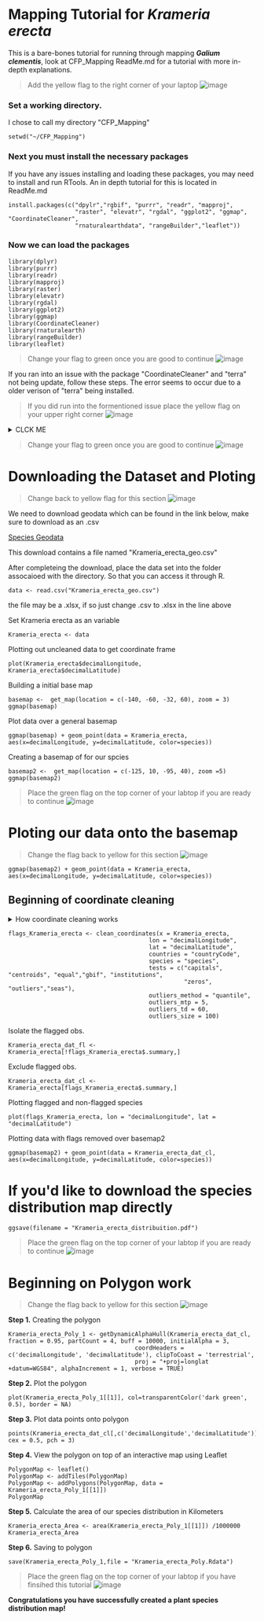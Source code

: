 # Mapping Tutorial for **_Krameria erecta_**
This is a bare-bones tutorial for running through mapping **_Galium clementis_**, look at CFP_Mapping ReadMe.md for a tutorial with more in-depth explanations.

> Add the yellow flag to the right corner of your laptop ![image](https://user-images.githubusercontent.com/99222277/154882335-f33380f0-1527-4047-b2b1-972577050e7b.png)

### Set a working directory.
I chose to call my directory "CFP_Mapping"
```
setwd("~/CFP_Mapping")
```
### Next you must install the necessary packages
If you have any issues installing and loading these packages, you may need to install and run RTools. An in depth tutorial for this is located in ReadMe.md
```
install.packages(c("dpylr","rgbif", "purrr", "readr", "mapproj", 
                   "raster", "elevatr", "rgdal", "ggplot2", "ggmap", "CoordinateCleaner", 
                   "rnaturalearthdata", "rangeBuilder","leaflet"))
```
### Now we can load the packages
```
library(dplyr)
library(purrr)
library(readr)  
library(mapproj)
library(raster)
library(elevatr)
library(rgdal)
library(ggplot2)
library(ggmap)
library(CoordinateCleaner)
library(rnaturalearth)
library(rangeBuilder)
library(leaflet)
```
> Change your flag to green once you are good to continue ![image](https://user-images.githubusercontent.com/99222277/154882595-b2448b1c-473f-4e83-9d72-1d401ebcb5e6.png)

If you ran into an issue with the package "CoordinateCleaner" and "terra" not being update, follow these steps.
The error seems to occur due to a older verison of "terra" being installed.
>If you did run into the formentioned issue place the yellow flag on your upper right corner ![image](https://user-images.githubusercontent.com/99222277/155015751-fbcdd26b-d7e2-470d-a801-1e553123c8fc.png)



<details><summary> CLCK ME </summary>
  <p>
    
**Step 1.** Download and instal [RTools](https://cran.r-project.org/bin/windows/Rtools/rtools40.html)

**Step 2.** Go to documents and create a txt. file named " .Renviron ".

**Step 3.** Save the file to your documents.

**Step 4.** Restart R 


![Rest_R](https://user-images.githubusercontent.com/99222277/153778610-77351921-c65c-48a7-bbe5-70b3447fb129.png)


**Step 5.** Run the following lines in order and one at a time. This may take several minutes.
```
write('PATH="${RTOOLS40_HOME}\\usr\\bin;${PATH}"', file = "~/.Renviron", append = TRUE)
```
```
Sys.which("make")
```
```
install.packages("terra", type = "source")
```
This should have updated your "terra" packages, which we can check by loading the packages
```
library(CoordinateCleaner)
```
The package should be updated and no error message should appear
    
  </p>
  </details>
  
> Change your flag to green once you are good to continue ![image](https://user-images.githubusercontent.com/99222277/155015835-3816eda1-6959-4b81-abe1-1816a605dd8c.png)


# Downloading the Dataset and Ploting 

>Change back to yellow flag for this section ![image](https://user-images.githubusercontent.com/99222277/154882335-f33380f0-1527-4047-b2b1-972577050e7b.png)

We need to download geodata which can be found in the link below, make sure to download as an .csv

[Species Geodata](https://docs.google.com/spreadsheets/d/1LH-fztyhcwczeVnYP1qa8u-EE7QSFu6j1PMySidJX_s/edit#gid=1152201126)

This download contains a file named "Krameria_erecta_geo.csv"

After completeing the download, place the data set into the folder assocaioed with the directory. So that you can access it through R.
```
data <- read.csv("Krameria_erecta_geo.csv") 
```
the file may be a .xlsx, if so just change .csv to .xlsx in the line above

Set Krameria erecta as an variable
```
Krameria_erecta <- data
```
Plotting out uncleaned data to get coordinate frame
```
plot(Krameria_erecta$decimalLongitude, Krameria_erecta$decimalLatitude)
```

Building a initial base map 
```
basemap <-  get_map(location = c(-140, -60, -32, 60), zoom = 3)
ggmap(basemap)
```
Plot data over a general basemap
```
ggmap(basemap) + geom_point(data = Krameria_erecta, aes(x=decimalLongitude, y=decimalLatitude, color=species))
```

Creating a basemap of for our spcies
```
basemap2 <-  get_map(location = c(-125, 10, -95, 40), zoom =5)
ggmap(basemap2)

```
 > Place the green flag on the top corner of your labtop if you are ready to continue ![image](https://user-images.githubusercontent.com/99222277/154882595-b2448b1c-473f-4e83-9d72-1d401ebcb5e6.png)
# Ploting our data onto the basemap
> Change the flag back to yellow for this section ![image](https://user-images.githubusercontent.com/99222277/154882335-f33380f0-1527-4047-b2b1-972577050e7b.png)
```
ggmap(basemap2) + geom_point(data = Krameria_erecta, aes(x=decimalLongitude, y=decimalLatitude, color=species))
```

## Beginning of coordinate cleaning
<details><summary> How coordinate cleaning works </summary>
  <p>
    outliers_mtp, seems to determine how far a data point can be away from the majority of the data set and still count as being "in range"
    For instance and "mtp" value of 5 means that a point with 5 kilometers will still be considered apart of the distubtion.
    When we lower the value of "mtp" we lower what coordinate cleaner will consider within range.
    
    
   ![MTP_Guide](https://user-images.githubusercontent.com/99222277/155865824-0b2b5ffe-8b84-4b52-a7c2-cd247696cc70.png)

    
  </p>  
  </details>

```
flags_Krameria_erecta <- clean_coordinates(x = Krameria_erecta, 
                                        lon = "decimalLongitude", 
                                        lat = "decimalLatitude",
                                        countries = "countryCode",
                                        species = "species",
                                        tests = c("capitals", "centroids", "equal","gbif", "institutions",
                                                  "zeros", "outliers","seas"),
                                        outliers_method = "quantile",
                                        outliers_mtp = 5,
                                        outliers_td = 60,
                                        outliers_size = 100)
 ```
Isolate the flagged obs.
```
Krameria_erecta_dat_fl <- Krameria_erecta[!flags_Krameria_erecta$.summary,]
```
Exclude flagged obs.
```
Krameria_erecta_dat_cl <- Krameria_erecta[flags_Krameria_erecta$.summary,]
```
Plotting flagged and non-flagged species
```
plot(flags_Krameria_erecta, lon = "decimalLongitude", lat = "decimalLatitude")
```
Plotting data with flags removed over basemap2
```
ggmap(basemap2) + geom_point(data = Krameria_erecta_dat_cl, aes(x=decimalLongitude, y=decimalLatitude, color=species))
```
# If you'd like to download the species distribution map directly
```
ggsave(filename = "Krameria_erecta_distribuition.pdf")
```
> Place the green flag on the top corner of your labtop if you are ready to continue ![image](https://user-images.githubusercontent.com/99222277/154882595-b2448b1c-473f-4e83-9d72-1d401ebcb5e6.png)

# Beginning on Polygon work 
> Change the flag back to yellow for this section ![image](https://user-images.githubusercontent.com/99222277/154882335-f33380f0-1527-4047-b2b1-972577050e7b.png)


**Step 1.** Creating the polygon
```
Krameria_erecta_Poly_1 <- getDynamicAlphaHull(Krameria_erecta_dat_cl, fraction = 0.95, partCount = 4, buff = 10000, initialAlpha = 3,
                                    coordHeaders = c('decimalLongitude', 'decimalLatitude'), clipToCoast = 'terrestrial',
                                    proj = "+proj=longlat +datum=WGS84", alphaIncrement = 1, verbose = TRUE)
```
**Step 2.** Plot the polygon  
```
plot(Krameria_erecta_Poly_1[[1]], col=transparentColor('dark green', 0.5), border = NA) 
```
**Step 3.** Plot data points onto polygon
```
points(Krameria_erecta_dat_cl[,c('decimalLongitude','decimalLatitude')], cex = 0.5, pch = 3)
```
**Step 4.** View the polygon on top of an interactive map using Leaflet
```
PolygonMap <- leaflet()
PolygonMap <- addTiles(PolygonMap)
PolygonMap <- addPolygons(PolygonMap, data = Krameria_erecta_Poly_1[[1]])
PolygonMap
```

**Step 5.** Calculate the area of our species distribution in Kilometers
```
Krameria_erecta_Area <- area(Krameria_erecta_Poly_1[[1]]) /1000000
Krameria_erecta_Area
```
**Step 6.** Saving to polygon

```
save(Krameria_erecta_Poly_1,file = "Krameria_erecta_Poly.Rdata")
```
> Place the green flag on the top corner of your labtop if you have finsihed this tutorial ![image](https://user-images.githubusercontent.com/99222277/154882595-b2448b1c-473f-4e83-9d72-1d401ebcb5e6.png)

**Congratulations you have successfully created a plant species distribution map!**
